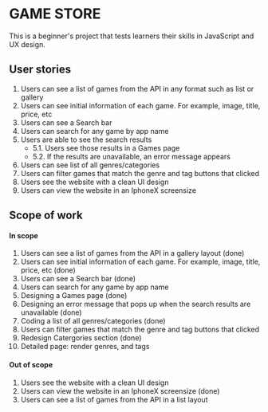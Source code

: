 # GAME STORE
This is a beginner's project that tests learners their skills in JavaScript and UX design.

## User stories
1. Users can see a list of games from the API in any format such as list or gallery
2. Users can see initial information of each game. For example, image, title, price, etc
3. Users can see a Search bar
4. Users can search for any game by app name
5. Users are able to see the search results
    - 5.1. Users see those results in a Games page
    - 5.2. If the results are unavailable, an error message appears
6. Users can see list of all genres/categories
7. Users can filter games that match the genre and tag buttons that clicked
8. Users see the website with a clean UI design
9. Users can view the website in an IphoneX screensize

## Scope of work
#### In scope
1. Users can see a list of games from the API in a gallery layout (done)
2. Users can see initial information of each game. For example, image, title, price, etc (done)
3. Users can see a Search bar (done)
4. Users can search for any game by app name
5. Designing a Games page (done)
6. Designing an error message that pops up when the search results are unavailable (done)
7. Coding a list of all genres/categories (done)
8. Users can filter games that match the genre and tag buttons that clicked
9. Redesign Catergories section (done)
10. Detailed page: render genres, and tags


#### Out of scope
1. Users see the website with a clean UI design
2. Users can view the website in an IphoneX screensize (done)
3. Users can see a list of games from the API in a list layout